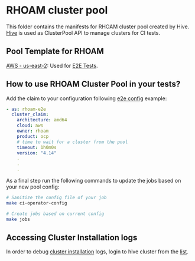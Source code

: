 # RHOAM cluster pool

This folder contains the manifests for RHOAM cluster pool created by Hive. [Hive](https://github.com/openshift/hive) is used as ClusterPool API to manage clusters for CI tests.

## Pool Template for RHOAM

[AWS - us-east-2](rhoam-aws-us-east-2.yaml): Used for [E2E Tests](https://github.com/integr8ly/integreatly-operator/tree/master/test/e2e).

## How to use RHOAM Cluster Pool in your tests?

Add the claim to your configuration following [e2e config](ci-operator/config/integr8ly/integreatly-operator/integr8ly-integreatly-operator-master.yaml) example:

```yaml
- as: rhoam-e2e
  cluster_claim:
    architecture: amd64
    cloud: aws
    owner: rhoam
    product: ocp
    # time to wait for a cluster from the pool
    timeout: 1h0m0s
    version: "4.14"
    .
    .
    .
```

As a final step run the following commands to update the jobs based on your new pool config:

```bash
# Sanitize the config file of your job
make ci-operator-config

# Create jobs based on current config
make jobs
```

## Accessing Cluster Installation logs

In order to debug [cluster installation](https://docs.ci.openshift.org/docs/how-tos/cluster-claim/#troubleshooting-cluster-pools) logs, login to hive cluster from the [list](https://docs.ci.openshift.org/docs/getting-started/useful-links/#clusters).
